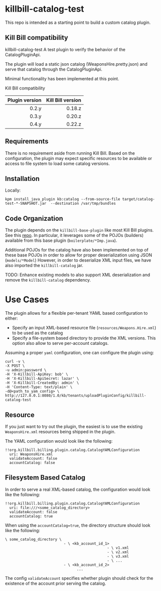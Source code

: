 # killbill-catalog-test

This repo is intended as a starting point to build a custom catalog plugin.


## Kill Bill compatibility

killbill-catalog-test
A test plugin to verify the behavior of the CatalogPluginApi.

The plugin will load a static json catalog (WeaponsHire.pretty.json) and serve that catalog through the CatalogPluginApi.

Minimal functionality has been implemented at this point.

Kill Bill compatibility


| Plugin version | Kill Bill version |
| -------------: | ----------------: |
| 0.2.y          | 0.18.z            |
| 0.3.y          | 0.20.z            |
| 0.4.y          | 0.22.z            |


## Requirements

There is no requirement aside from running Kill Bill.
Based on the configuration, the plugin may expect specific resources to be available or access to file system to load some catalog versions.

## Installation

Locally:

```
kpm install_java_plugin kb:catalog --from-source-file target/catalog-test-*-SNAPSHOT.jar  --destination /var/tmp/bundles
```

## Code Organization

The plugin depends on the `killbill-base-plugin` like most Kill Bill plugins. See this [repo](https://github.com/killbill/killbill-plugin-framework-java).
In particular, it leverages some of the POJOs (builders) available from this base plugin (`boilerplate/*Imp.java`).

Additional POJOs for the catalog have also been implemented on top of these base POJOs in order to allow for proper deserialization using JSON (`models/*Model`)
However, in order to deserialize XML input files, we have also imported the `killbill-catalog` jar.

TODO: Enhance existing models to also support XML deserialization and remove the `killbill-catalog` dependency.

# Use Cases

The plugin allows for a flexible per-tenant YAML based configuration to either:
* Specify an input XML-based resource file (`resources/Weapons.Hire.xml`) to be used as the catalog
* Specify a file-system based directory to provide the XML versions. This option also allow to serve per-account catalogs.


Assuming a proper `yaml` configuration, one can configure the plugin using:

```
curl -v \
-X POST \
-u admin:password \
-H 'X-Killbill-ApiKey: bob' \
-H 'X-Killbill-ApiSecret: lazar' \
-H 'X-Killbill-CreatedBy: admin' \
-H 'Content-Type: text/plain' \
-d@<path_to_yam_config> \
http://127.0.0.1:8080/1.0/kb/tenants/uploadPluginConfig/killbill-catalog-test
```

## Resource

If you just want to try out the plugin, the easiest is to use the existing `WeaponsHire.xml` resources being shipped in the plugin.

The YAML configuration would look like the following:

```
!!org.killbill.billing.plugin.catalog.CatalogYAMLConfiguration
  uri: WeaponsHire.xml
  validateAccount: false
  accountCatalog: false
```

## Filesystem Based Catalog

In order to serve a real XML-based catalog, the configuration would look like the following:

```
!!org.killbill.billing.plugin.catalog.CatalogYAMLConfiguration
  uri: file:///<some_catalog_directory>
  validateAccount: false
  accountCatalog: true
```

When using the `accountCatalog=true`, the directory structure should look like the following:

```
\ some_catalog_directory \
                           - \ <kb_account_id_1>
                                               - \ v1.xml
                                               - \ v2.xml
                                               - \ v3.xml
                                               - \ ...
                           - \ <kb_account_id_2>
                                 ...
```

The config `validateAccount` specifies whether plugin should check for the existence of the account prior serving the catalog.
